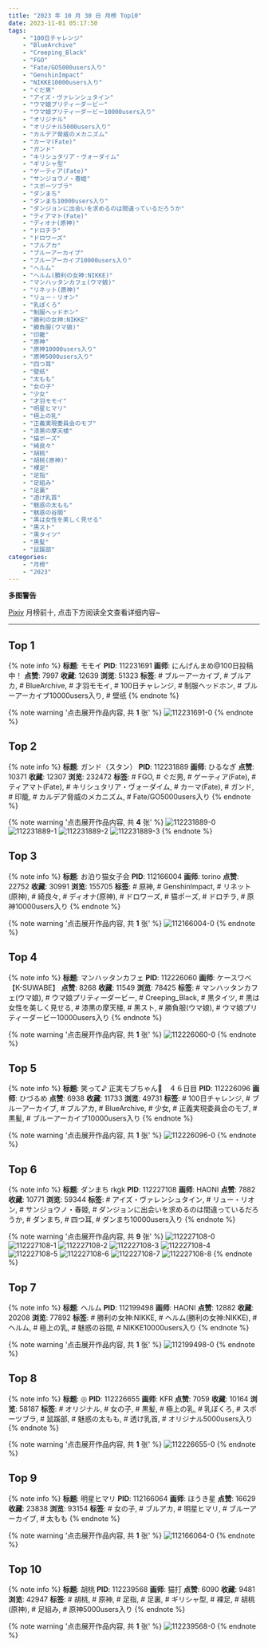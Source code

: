 ```yaml
---
title: "2023 年 10 月 30 日 月榜 Top10"
date: 2023-11-01 05:17:50
tags:
    - "100日チャレンジ"
    - "BlueArchive"
    - "Creeping_Black"
    - "FGO"
    - "Fate/GO5000users入り"
    - "GenshinImpact"
    - "NIKKE10000users入り"
    - "ぐだ男"
    - "アイズ・ヴァレンシュタイン"
    - "ウマ娘プリティーダービー"
    - "ウマ娘プリティーダービー10000users入り"
    - "オリジナル"
    - "オリジナル5000users入り"
    - "カルデア脅威のメカニズム"
    - "カーマ(Fate)"
    - "ガンド"
    - "キリシュタリア・ヴォーダイム"
    - "ギリシャ型"
    - "ゲーティア(Fate)"
    - "サンジョウノ・春姫"
    - "スポーツブラ"
    - "ダンまち"
    - "ダンまち10000users入り"
    - "ダンジョンに出会いを求めるのは間違っているだろうか"
    - "ティアマト(Fate)"
    - "ディオナ(原神)"
    - "ドロチラ"
    - "ドロワーズ"
    - "ブルアカ"
    - "ブルーアーカイブ"
    - "ブルーアーカイブ10000users入り"
    - "ヘルム"
    - "ヘルム(勝利の女神:NIKKE)"
    - "マンハッタンカフェ(ウマ娘)"
    - "リネット(原神)"
    - "リュー・リオン"
    - "乳ぼくろ"
    - "制服ヘッドホン"
    - "勝利の女神:NIKKE"
    - "勝負服(ウマ娘)"
    - "印籠"
    - "原神"
    - "原神10000users入り"
    - "原神5000users入り"
    - "四つ耳"
    - "壁纸"
    - "太もも"
    - "女の子"
    - "少女"
    - "才羽モモイ"
    - "明星ヒマリ"
    - "極上の乳"
    - "正義実現委員会のモブ"
    - "漆黒の摩天楼"
    - "猫ポーズ"
    - "綺良々"
    - "胡桃"
    - "胡桃(原神)"
    - "裸足"
    - "足指"
    - "足組み"
    - "足裏"
    - "透け乳首"
    - "魅惑の太もも"
    - "魅惑の谷間"
    - "黒は女性を美しく見せる"
    - "黒スト"
    - "黒タイツ"
    - "黒髪"
    - "鼠蹊部"
categories:
    - "月榜"
    - "2023"
---
```


<i class="fa fa-triangle-exclamation"></i>**多图警告**<i class="fa fa-triangle-exclamation"></i>

[Pixiv](https://www.pixiv.net/) 月榜前十, 点击下方阅读全文查看详细内容~

<!-- more -->

---

## Top 1

{% note info %}
**标题**: モモイ
**PID**: 112231691 **画师**: にんげんまめ@100日投稿中！
**点赞**: 7997 **收藏**: 12639 **浏览**: 51323
**标签**: # ブルーアーカイブ, # ブルアカ, # BlueArchive, # 才羽モモイ, # 100日チャレンジ, # 制服ヘッドホン, # ブルーアーカイブ10000users入り, # 壁纸
{% endnote %}

{% note warning '点击展开作品内容, 共 **1** 张' %}
![112231691-0](https://i.pixiv.re/img-original/img/2023/10/03/05/40/59/112231691_p0.png)
{% endnote %}

## Top 2

{% note info %}
**标题**: ガンド（スタン）
**PID**: 112231889 **画师**: ひるなぎ
**点赞**: 10371 **收藏**: 12307 **浏览**: 232472
**标签**: # FGO, # ぐだ男, # ゲーティア(Fate), # ティアマト(Fate), # キリシュタリア・ヴォーダイム, # カーマ(Fate), # ガンド, # 印籠, # カルデア脅威のメカニズム, # Fate/GO5000users入り
{% endnote %}

{% note warning '点击展开作品内容, 共 **4** 张' %}
![112231889-0](https://i.pixiv.re/img-original/img/2023/10/03/06/00/03/112231889_p0.jpg)
![112231889-1](https://i.pixiv.re/img-original/img/2023/10/03/06/00/03/112231889_p1.jpg)
![112231889-2](https://i.pixiv.re/img-original/img/2023/10/03/06/00/03/112231889_p2.jpg)
![112231889-3](https://i.pixiv.re/img-original/img/2023/10/03/06/00/03/112231889_p3.jpg)
{% endnote %}

## Top 3

{% note info %}
**标题**: お泊り猫女子会
**PID**: 112166004 **画师**: torino
**点赞**: 22752 **收藏**: 30991 **浏览**: 155705
**标签**: # 原神, # GenshinImpact, # リネット(原神), # 綺良々, # ディオナ(原神), # ドロワーズ, # 猫ポーズ, # ドロチラ, # 原神10000users入り
{% endnote %}

{% note warning '点击展开作品内容, 共 **1** 张' %}
![112166004-0](https://i.pixiv.re/img-original/img/2023/10/01/00/00/18/112166004_p0.jpg)
{% endnote %}

## Top 4

{% note info %}
**标题**: マンハッタンカフェ
**PID**: 112226060 **画师**: ケースワベ【K-SUWABE】
**点赞**: 8268 **收藏**: 11549 **浏览**: 78425
**标签**: # マンハッタンカフェ(ウマ娘), # ウマ娘プリティーダービー, # Creeping_Black, # 黒タイツ, # 黒は女性を美しく見せる, # 漆黒の摩天楼, # 黒スト, # 勝負服(ウマ娘), # ウマ娘プリティーダービー10000users入り
{% endnote %}

{% note warning '点击展开作品内容, 共 **1** 张' %}
![112226060-0](https://i.pixiv.re/img-original/img/2023/10/03/00/00/11/112226060_p0.jpg)
{% endnote %}

## Top 5

{% note info %}
**标题**: 笑って♪ 正実モブちゃん💐　４６日目
**PID**: 112226096 **画师**: ひづるめ
**点赞**: 6938 **收藏**: 11733 **浏览**: 49731
**标签**: # 100日チャレンジ, # ブルーアーカイブ, # ブルアカ, # BlueArchive, # 少女, # 正義実現委員会のモブ, # 黒髪, # ブルーアーカイブ10000users入り
{% endnote %}

{% note warning '点击展开作品内容, 共 **1** 张' %}
![112226096-0](https://i.pixiv.re/img-original/img/2023/10/03/00/00/17/112226096_p0.jpg)
{% endnote %}

## Top 6

{% note info %}
**标题**: ダンまち rkgk
**PID**: 112227108 **画师**: HAONI
**点赞**: 7882 **收藏**: 10771 **浏览**: 59344
**标签**: # アイズ・ヴァレンシュタイン, # リュー・リオン, # サンジョウノ・春姫, # ダンジョンに出会いを求めるのは間違っているだろうか, # ダンまち, # 四つ耳, # ダンまち10000users入り
{% endnote %}

{% note warning '点击展开作品内容, 共 **9** 张' %}
![112227108-0](https://i.pixiv.re/img-original/img/2023/10/03/00/25/11/112227108_p0.jpg)
![112227108-1](https://i.pixiv.re/img-original/img/2023/10/03/00/25/11/112227108_p1.jpg)
![112227108-2](https://i.pixiv.re/img-original/img/2023/10/03/00/25/11/112227108_p2.jpg)
![112227108-3](https://i.pixiv.re/img-original/img/2023/10/03/00/25/11/112227108_p3.jpg)
![112227108-4](https://i.pixiv.re/img-original/img/2023/10/03/00/25/11/112227108_p4.jpg)
![112227108-5](https://i.pixiv.re/img-original/img/2023/10/03/00/25/11/112227108_p5.jpg)
![112227108-6](https://i.pixiv.re/img-original/img/2023/10/03/00/25/11/112227108_p6.jpg)
![112227108-7](https://i.pixiv.re/img-original/img/2023/10/03/00/25/11/112227108_p7.jpg)
![112227108-8](https://i.pixiv.re/img-original/img/2023/10/03/00/25/11/112227108_p8.jpg)
{% endnote %}

## Top 7

{% note info %}
**标题**: ヘルム
**PID**: 112199498 **画师**: HAONI
**点赞**: 12882 **收藏**: 20208 **浏览**: 77892
**标签**: # 勝利の女神:NIKKE, # ヘルム(勝利の女神:NIKKE), # ヘルム, # 極上の乳, # 魅惑の谷間, # NIKKE10000users入り
{% endnote %}

{% note warning '点击展开作品内容, 共 **1** 张' %}
![112199498-0](https://i.pixiv.re/img-original/img/2023/10/02/00/00/30/112199498_p0.jpg)
{% endnote %}

## Top 8

{% note info %}
**标题**: ◎
**PID**: 112226655 **画师**: KFR
**点赞**: 7059 **收藏**: 10164 **浏览**: 58187
**标签**: # オリジナル, # 女の子, # 黒髪, # 極上の乳, # 乳ぼくろ, # スポーツブラ, # 鼠蹊部, # 魅惑の太もも, # 透け乳首, # オリジナル5000users入り
{% endnote %}

{% note warning '点击展开作品内容, 共 **1** 张' %}
![112226655-0](https://i.pixiv.re/img-original/img/2023/10/03/00/11/04/112226655_p0.jpg)
{% endnote %}

## Top 9

{% note info %}
**标题**: 明星ヒマリ
**PID**: 112166064 **画师**: ほうき星
**点赞**: 16629 **收藏**: 23838 **浏览**: 93154
**标签**: # 女の子, # ブルアカ, # 明星ヒマリ, # ブルーアーカイブ, # 太もも
{% endnote %}

{% note warning '点击展开作品内容, 共 **1** 张' %}
![112166064-0](https://i.pixiv.re/img-original/img/2023/10/01/00/00/30/112166064_p0.jpg)
{% endnote %}

## Top 10

{% note info %}
**标题**: 胡桃
**PID**: 112239568 **画师**: 猫打
**点赞**: 6090 **收藏**: 9481 **浏览**: 42947
**标签**: # 胡桃, # 原神, # 足指, # 足裏, # ギリシャ型, # 裸足, # 胡桃(原神), # 足組み, # 原神5000users入り
{% endnote %}

{% note warning '点击展开作品内容, 共 **1** 张' %}
![112239568-0](https://i.pixiv.re/img-original/img/2023/10/03/16/00/31/112239568_p0.jpg)
{% endnote %}
